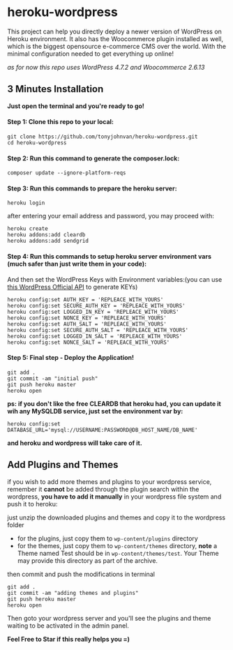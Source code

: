 # heroku-wordpress
This project can help you directly deploy a newer version of WordPress on Heroku environment. It also has the Woocommerce plugin installed as well, which is the biggest opensource e-commerce CMS over the world. With the minimal configuration needed to get everything up online! 

*as for now this repo uses WordPress 4.7.2 and Woocommerce 2.6.13*

## 3 Minutes Installation
**Just open the terminal and you're ready to go!**
#### Step 1: Clone this repo to your local:
```
git clone https://github.com/tonyjohnvan/heroku-wordpress.git
cd heroku-wordpress
```
#### Step 2: Run this command to generate the composer.lock:
```
composer update --ignore-platform-reqs
```
#### Step 3: Run this commands to prepare the heroku server:
```
heroku login
```
after entering your email address and password, you may proceed with:
```
heroku create
heroku addons:add cleardb
heroku addons:add sendgrid
```
#### Step 4: Run this commands to setup heroku server environment vars (much safer than just write them in your code):
And then set the WordPress Keys with Environment variables:(you can use [this WordPress Official API](https://api.wordpress.org/secret-key/1.1/salt/) to generate KEYs)
```
heroku config:set AUTH_KEY = 'REPLEACE_WITH_YOURS'
heroku config:set SECURE_AUTH_KEY = 'REPLEACE_WITH_YOURS'
heroku config:set LOGGED_IN_KEY = 'REPLEACE_WITH_YOURS'
heroku config:set NONCE_KEY = 'REPLEACE_WITH_YOURS'
heroku config:set AUTH_SALT = 'REPLEACE_WITH_YOURS'
heroku config:set SECURE_AUTH_SALT = 'REPLEACE_WITH_YOURS'
heroku config:set LOGGED_IN_SALT = 'REPLEACE_WITH_YOURS'
heroku config:set NONCE_SALT = 'REPLEACE_WITH_YOURS'
```
#### Step 5: **Final step** - Deploy the Application!
```
git add .
git commit -am "initial push"
git push heroku master
heroku open
```

**ps: if you don't like the free CLEARDB that heroku had, you can update it wih any MySQLDB service, just set the environment var by:**
```
heroku config:set DATABASE_URL='mysql://USERNAME:PASSWORD@DB_HOST_NAME/DB_NAME'
```
**and heroku and wordpress will take care of it.**

## Add Plugins and Themes

if you wish to add more themes and plugins to your wordpress service, remember it **cannot** be added through the plugin search within the wordpress, **you have to add it manually** in your wordpress file system and push it to heroku:

just unzip the downloaded plugins and themes and copy it to the wordpress folder

+ for the plugins, just copy them to `wp-content/plugins` directory
+ for the themes, just copy them to `wp-content/themes` directory, **note** a Theme named Test should be in `wp-content/themes/test`. Your Theme may provide this directory as part of the archive.

then commit and push the modifications in terminal
```
git add .
git commit -am "adding themes and plugins"
git push heroku master
heroku open
```

Then goto your wordpress server and you'll see the plugins and theme waiting to be activated in the admin panel.


**Feel Free to Star if this really helps you  =)**
